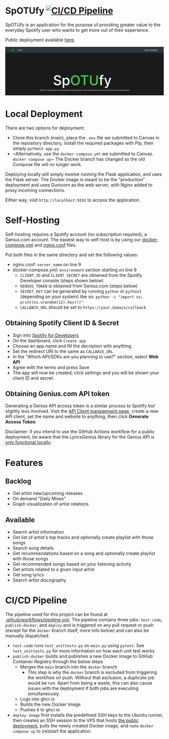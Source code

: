 # SpOTUfy  [![CI/CD Pipeline](https://github.com/Ontario-Tech-NITS/final-project-group-1/actions/workflows/pipeline.yml/badge.svg)](https://github.com/Ontario-Tech-NITS/final-project-group-1/actions/workflows/pipeline.yml)

SpOTUfy is an application for the purpose of providing greater value to the everyday Spotify user who wants to get more out of their experience. 

Public deployment available [here](https://spotufy.chunned.ca).

![](static/homepage.gif)

# Local Deployment
There are two options for deployment:

- Clone this branch (main), place the `.env` file we submitted to Canvas in the repository directory, install the required packages with Pip, then simply `python3 app.py`
- ~Alternatively, use the `docker-compose.yml` we submitted to Canvas. `docker compose up`~ The Docker branch has changed so the old Compose file will no longer work.

Deploying locally will simply involve running the Flask application, and uses the Flask server. The Docker image is meant to be the "production" deployment and uses Gunicorn as the web server, with Nginx added to proxy incoming connections.

Either way, visit `http://localhost:9191` to access the application.

# Self-Hosting
Self-hosting requires a Spotify account (no subscription required), a Genius.com account. The easiest way to self-host is by using our [docker-compose.yml](https://github.com/Ontario-Tech-NITS/final-project-group-1/blob/main/docker-compose.yml) and [nginx.conf](https://github.com/Ontario-Tech-NITS/final-project-group-1/blob/main/nginx.conf) files.

Put both files in the same directory and set the following values:
- nginx.conf: `server_name` on line 9
- docker-compose.yml: `environment` section starting on line 9
  - `CLIENT_ID` and `CLIENT_SECRET` are obtained from the Spotify Developer console (steps shown below)
  - `GENIUS_TOKEN` is obtained from Genius.com (steps below)
  - `SECRET_KEY` can be generated by running `python` or `python3` (depending on your system) like so: `python -c "import os; print(os.urandom(12).hex())"`
  - `CALLBACK_URL` should be set to `https://your.domain/callback`
  
## Obtaining Spotify Client ID & Secret
- Sign into [Spotify for Developers](https://developer.spotify.com/dashboard)
- On the dashboard, click `Create app`
- Choose an app name and fill the decription with anything. 
- Set the redirect URI to the same as `CALLBACK_URL`
- In the "Which API/SDKs are you planning to use?" section, select **Web API**
- Agree with the terms and press Save
- The app will now be created; click settings and you will be shown your client ID and secret.

## Obtaining Genius.com API token
Generating a Genius API access token is a similar process to Spotify but slightly less involved. Visit the [API Client management page](http://genius.com/api-clients), create a new API client, set the name and website to anything, then click **Generate Access Token**.

Disclaimer: if you intend to use the GitHub Actions workflow for a public deployment, be aware that the LyricsGenius library for the Genius API is [only functional locally](https://github.com/johnwmillr/LyricsGenius/issues/220).

# Features 
## Backlog
- Get artist new/upcoming releases
- On demand "Daily Mixes"
- Graph visualization of artist relations

## Available
- Search artist information
- Get list of artist's top tracks and optionally create playlist with those songs
- Search song details
- Get recommendations based on a song and optionally create playlist with those songs
- Get recommended songs based on your listening activity
- Get artists related to a given input artist
- Get song lyrics
- Search artist discography


# CI/CD Pipeline 
The pipeline used for this project can be found at [.github/workflows/pipeline.yml](.github/workflows/pipeline.yml). The pipeline contains three jobs: `test-code`, `publish-docker`, and `deploy` and is triggered on any pull request or push (except for the `docker` branch itself, more info below) and can also be manually dispatched. 

- `test-code` runs `test_unittests.py` on `main.py` using `pytest`. See `test_unittests.py` for more information on how each unit test works
- `publish-docker` builds and publishes a new Docker image to GitHub Container Registry through the below steps
  - Merges the `main` branch into the `docker` branch
    - This step is why the `docker` branch is excluded from triggering the workflow on push. Without that exclusion, a duplicate job would be run. Apart from being a waste, this can also cause issues with the deployment if both jobs are executing simultaneously. 
  - Logs into ghcr.io
  - Builds the new Docker image 
  - Pushes it to ghcr.io 
- `deploy-image` first installs the predefined SSH keys to the Ubuntu runner, then creates an SSH session to the VPS that hosts [the public deployment](https://spotufy.chunned.ca), pulls the newly created Docker image, and runs `docker compose up` to (re)start the application.
